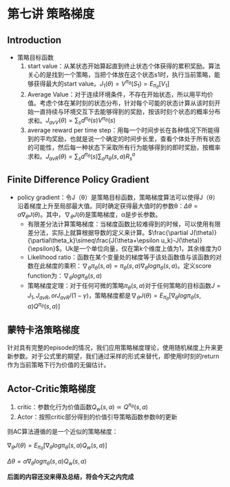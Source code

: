 # 第七讲 策略梯度

## Introduction

-  策略目标函数
   1. start value：从某状态开始算起直到终止状态个体获得的累积奖励。算法关心的是找到一个策略，当把个体放在这个状态s1时，执行当前策略，能够获得最大的start value。$J_1(\theta)=V^{\pi_\theta}(S_1)=E_{\pi_\theta } [V_1]$
   2. Average Value：对于连续环境条件，不存在开始状态，所以用平均价值。考虑个体在某时刻的状态分布，针对每个可能的状态计算从该时刻开始一直持续与环境交互下去能够得到的奖励，按该时刻个状态的概率分布求和。$J_{avV}(\theta)=\sum_sd^{\pi_\theta}(s)V^{\pi_\theta}(s)$
   3. average reward per time step：用每一个时间步长在各种情况下所能得到的平均奖励，也就是说一个确定的时间步长里，查看个体处于所有状态的可能性，然后每一种状态下采取所有行为能够得到的即时奖励，按概率求和。$J_{avR}(\theta)=\sum_sd^{\pi_\theta}(s)\sum_a\pi_\theta(s,a)R_s^a$

## Finite Difference Policy Gradient

-  policy gradient：令J（θ）是策略目标函数，策略梯度算法可以使得J（θ）沿着梯度上升至局部最大值。同时确定获得最大值时的参数θ：$\Delta\theta=\alpha \nabla_\theta J(\theta)$。其中，$\nabla_\theta J(\theta)$是策略梯度，α是步长参数。
   -  有限差分法计算策略梯度：当梯度函数比较难得到的时候，可以使用有限差分法，实际上就算根据导数的定义来计算。$\frac{\partial J(\theta)}{\partial\theta_k}\simeq\frac{J(\theta+\epsilon u_k)-J(\theta)}{\epsilon}$。Uk是一个单位向量，仅在第k个维度上值为1，其余维度为0
   -  Likelihood ratio：函数在某个变量处的梯度等于该处函数值与该函数的对数在此梯度的乘积：$\nabla_\theta\pi_\theta(s,a)=\pi_\theta(s,a)\nabla_\theta log\pi_\theta(s,a)$。定义score function为：$\nabla_\theta log\pi_\theta(s,a)$
   -  策略梯度定理：对于任何可微的策略$\pi_\theta(s,a)$对于任何策略的目标函数$J=J_1,J_{avR},or J_{avR}/(1-\gamma)$，策略梯度都是$\nabla_\theta J(\theta)=E_{\pi_\theta}[\nabla_\theta log\pi_\theta(s,a)Q^{\pi_\theta}(s,a)]$

## 蒙特卡洛策略梯度

针对具有完整的episode的情况，我们应用策略梯度理论，使用随机梯度上升来更新参数。对于公式里的期望，我们通过采样的形式来替代，即使用t时刻的return作为当前策略下行为价值的无偏估计。

## Actor-Critic策略梯度

1. critic：参数化行为价值函数$Q_w(s,a)\simeq Q^{\pi_\theta}(s,a)$
2. Actor：按照critic部分得到的价值引导策略函数参数θ的更新

则AC算法遵循的是一个近似的策略梯度：

$\nabla_\theta J(\theta)=E_{\pi_\theta}[\nabla_\theta log\pi_\theta(s,a)Q_w(s,a)]$

$\Delta\theta=\alpha\nabla_\theta log\pi_\theta(s,a)Q_w(s,a)$





**后面的内容还没来得及总结，将会今天之内完成**